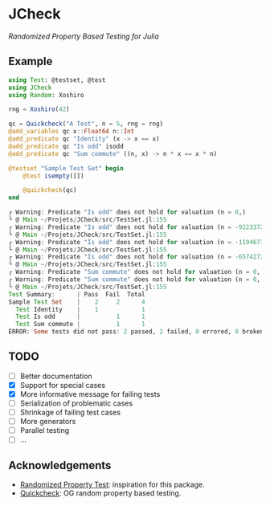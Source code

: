 # JCheck
*Randomized Property Based Testing for Julia*

## Example

``` julia
using Test: @testset, @test
using JCheck
using Random: Xoshiro

rng = Xoshiro(42)

qc = Quickcheck("A Test", n = 5, rng = rng)
@add_variables qc x::Float64 n::Int
@add_predicate qc "Identity" (x -> x == x)
@add_predicate qc "Is odd" isodd
@add_predicate qc "Sum commute" ((n, x) -> n * x == x * n)

@testset "Sample Test Set" begin
    @test isempty([])

    @quickcheck(qc)
end
```

``` julia
┌ Warning: Predicate "Is odd" does not hold for valuation (n = 0,)
└ @ Main ~/Projets/JCheck/src/TestSet.jl:155
┌ Warning: Predicate "Is odd" does not hold for valuation (n = -9223372036854775808,)
└ @ Main ~/Projets/JCheck/src/TestSet.jl:155
┌ Warning: Predicate "Is odd" does not hold for valuation (n = -1194673449930948368,)
└ @ Main ~/Projets/JCheck/src/TestSet.jl:155
┌ Warning: Predicate "Is odd" does not hold for valuation (n = -6574272390120163918,)
└ @ Main ~/Projets/JCheck/src/TestSet.jl:155
┌ Warning: Predicate "Sum commute" does not hold for valuation (n = 0, x = -Inf)└ @ Main ~/Projets/JCheck/src/TestSet.jl:155
┌ Warning: Predicate "Sum commute" does not hold for valuation (n = 0, x = Inf)
└ @ Main ~/Projets/JCheck/src/TestSet.jl:155
Test Summary:      | Pass  Fail  Total
Sample Test Set    |    2     2      4
  Test Identity    |    1            1
  Test Is odd      |          1      1
  Test Sum commute |          1      1
ERROR: Some tests did not pass: 2 passed, 2 failed, 0 errored, 0 broken.
```

## TODO
- [ ] Better documentation
- [X] Support for special cases
- [X] More informative message for failing tests
- [ ] Serialization of problematic cases
- [ ] Shrinkage of failing test cases
- [ ] More generators
- [ ] Parallel testing
- [ ] ...

## Acknowledgements
- [Randomized Property Test](https://git.sr.ht/~quf/RandomizedPropertyTest.jl): inspiration for this package.
- [Quickcheck](https://github.com/nick8325/quickcheck): OG random
  property based testing.
